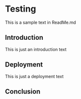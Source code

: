 # Testing

This is a sample text in ReadMe.md

## Introduction

This is just an introduction text

## Deployment

This is just a deployment text

## Conclusion
